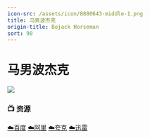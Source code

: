 ```yaml
---
icon-src: /assets/icon/8880643-middle-1.png
title: 马男波杰克
origin-title: Bojack Horseman
sort: 90
---
```

# 马男波杰克

![](/assets/image/bojack-horseman-a7ar204i29i3dnmy.jpg)

### 📺 资源 <Badge type="tip" text="YYeTs字幕组" /> <Badge type="tip" text="宇宙的C" /> <Badge type="tip" text="深影字幕组" /> <Badge type="tip" text="NF官中" />

[☁️百度](https://pan.baidu.com/s/1eO-NJpPqnre4lUkvF9sfXg?pwd=aneu) [☁️阿里](https://www.alipan.com/s/z6X8BXpcLdL) [☁️夸克](https://pan.quark.cn/s/92b68a17b5ff) [☁️迅雷](https://pan.xunlei.com/s/VOIwx64rCiYEU-Dgzmn4xF7SA1?pwd=h4n6#)
